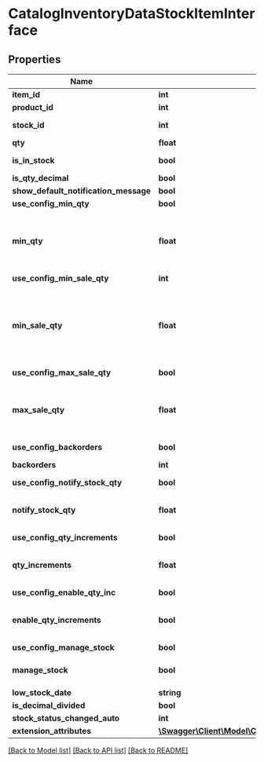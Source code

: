 # CatalogInventoryDataStockItemInterface

## Properties
Name | Type | Description | Notes
------------ | ------------- | ------------- | -------------
**item_id** | **int** |  | [optional] 
**product_id** | **int** |  | [optional] 
**stock_id** | **int** | Stock identifier | [optional] 
**qty** | **float** |  | 
**is_in_stock** | **bool** | Stock Availability | 
**is_qty_decimal** | **bool** |  | 
**show_default_notification_message** | **bool** |  | 
**use_config_min_qty** | **bool** |  | 
**min_qty** | **float** | Minimal quantity available for item status in stock | 
**use_config_min_sale_qty** | **int** |  | 
**min_sale_qty** | **float** | Minimum Qty Allowed in Shopping Cart or NULL when there is no limitation | 
**use_config_max_sale_qty** | **bool** |  | 
**max_sale_qty** | **float** | Maximum Qty Allowed in Shopping Cart data wrapper | 
**use_config_backorders** | **bool** |  | 
**backorders** | **int** | Backorders status | 
**use_config_notify_stock_qty** | **bool** |  | 
**notify_stock_qty** | **float** | Notify for Quantity Below data wrapper | 
**use_config_qty_increments** | **bool** |  | 
**qty_increments** | **float** | Quantity Increments data wrapper | 
**use_config_enable_qty_inc** | **bool** |  | 
**enable_qty_increments** | **bool** | Whether Quantity Increments is enabled | 
**use_config_manage_stock** | **bool** |  | 
**manage_stock** | **bool** | Can Manage Stock | 
**low_stock_date** | **string** |  | 
**is_decimal_divided** | **bool** |  | 
**stock_status_changed_auto** | **int** |  | 
**extension_attributes** | [**\Swagger\Client\Model\CatalogInventoryDataStockItemExtensionInterface**](CatalogInventoryDataStockItemExtensionInterface.md) |  | [optional] 

[[Back to Model list]](../README.md#documentation-for-models) [[Back to API list]](../README.md#documentation-for-api-endpoints) [[Back to README]](../README.md)



